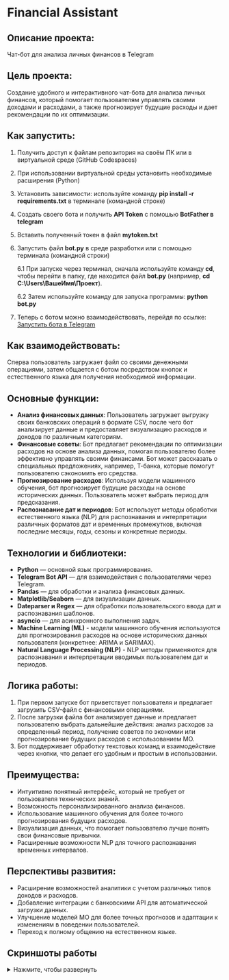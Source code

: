 # Financial Assistant

## Описание проекта:
Чат-бот для анализа личных финансов в Telegram

## Цель проекта: 
Создание удобного и интерактивного чат-бота для анализа личных финансов, который помогает пользователям управлять своими доходами и расходами, а также прогнозирует будущие расходы и дает рекомендации по их оптимизации.

## Как запустить:
1. Получить доступ к файлам репозитория на своём ПК или в виртуальной среде (GitHub Codespaces)
2. При использовании виртуальной среды установить необходимые расширения (Python)
3. Установить зависимости: используйте команду **pip install -r requirements.txt** в терминале (командной строке)
4. Создать своего бота и получить **API Token** с помошью **BotFather в telegram**
5. Вставить полученный токен в файл **mytoken.txt**
6. Запустить файл **bot.py** в среде разработки или с помощью терминала (командной строки)
   
     6.1 При запуске через терминал, сначала используйте команду **cd**, чтобы перейти в папку, где находится файл **bot.py** (например, **cd C:\Users\ВашеИмя\Проект**).
   
     6.2 Затем используйте команду для запуска программы: **python bot.py**
8. Теперь с ботом можно взаимодействовать, перейдя по ссылке: [Запустить бота в Telegram](https://web.telegram.org/k/#@vm_smartcash_bot)

## Как взаимодействовать:
Сперва пользователь загружает файл со своими денежными операциями, затем общается с ботом посредством кнопок и естественного языка для получения необходимой информации.

## Основные функции:
- **Анализ финансовых данных**: Пользователь загружает выгрузку своих банковских операций в формате CSV, после чего бот анализирует данные и предоставляет визуализацию расходов и доходов по различным категориям.
- **Финансовые советы**: Бот предлагает рекомендации по оптимизации расходов на основе анализа данных, помогая пользователю более эффективно управлять своими финансами. Бот может рассказать о специальных предложениях, например, Т-банка, которые помогут пользователю сэкономить его средства.
- **Прогнозирование расходов**: Используя модели машинного обучения, бот прогнозирует будущие расходы на основе исторических данных. Пользователь может выбрать период для предсказания.
- **Распознавание дат и периодов**: Бот использует методы обработки естественного языка (NLP) для распознавания и интерпретации различных форматов дат и временных промежутков, включая последние месяцы, годы, сезоны и конкретные периоды.

## Технологии и библиотеки:
- **Python** — основной язык программирования.
- **Telegram Bot API** — для взаимодействия с пользователями через Telegram.
- **Pandas** — для обработки и анализа финансовых данных.
- **Matplotlib/Seaborn** — для визуализации данных.
- **Dateparser и Regex** — для обработки пользовательского ввода дат и распознавания шаблонов.
- **asyncio** — для асинхронного выполнения задач.
- **Machine Learning (ML)** - модели машинного обучения используются для прогнозирования расходов на основе исторических данных пользователя (конкретнее: ARIMA и SARIMAX).
- **Natural Language Processing (NLP)** - NLP методы применяются для распознавания и интерпретации вводимых пользователем дат и периодов.

## Логика работы:
1. При первом запуске бот приветствует пользователя и предлагает загрузить CSV-файл с финансовыми операциями.
2. После загрузки файла бот анализирует данные и предлагает пользователю выбрать дальнейшие действия: анализ расходов за определенный период, получение советов по экономии или прогнозирование будущих расходов с использованием МО.
3. Бот поддерживает обработку текстовых команд и взаимодействие через кнопки, что делает его удобным и простым в использовании.

## Преимущества:
- Интуитивно понятный интерфейс, который не требует от пользователя технических знаний.
- Возможность персонализированного анализа финансов.
- Использование машинного обучения для более точного прогнозирования будущих расходов.
- Визуализация данных, что помогает пользователю лучше понять свои финансовые привычки.
- Расширенные возможности NLP для точного распознавания временных интервалов.

## Перспективы развития:
- Расширение возможностей аналитики с учетом различных типов доходов и расходов.
- Добавление интеграции с банковскими API для автоматической загрузки данных.
- Улучшение моделей МО для более точных прогнозов и адаптации к изменениям в поведении пользователей.
- Переход к полному общению на естественном языке.

## **Скриншоты работы**
<details>
<summary>Нажмите, чтобы развернуть</summary>

![Screenshot 1](screens/v1.png)
![Screenshot 2](screens/v2.png)
![Screenshot 3](screens/v3.png)
![Screenshot 4](screens/v4.png)
![Screenshot 5](screens/v5.png)
![Screenshot 6](screens/v6.jpeg)
![Screenshot 7](screens/v7.jpeg)
![Screenshot 8](screens/v8.jpeg)
![Screenshot 9](screens/v9.jpeg)
![Screenshot 10](screens/v10.jpeg)
![Screenshot 11](screens/v11.jpeg)
![Screenshot 12](screens/v12.png)
![Screenshot 13](screens/v13.png)
![Screenshot 14](screens/v14.png)
![Screenshot 15](screens/v15.jpg)

</details>
